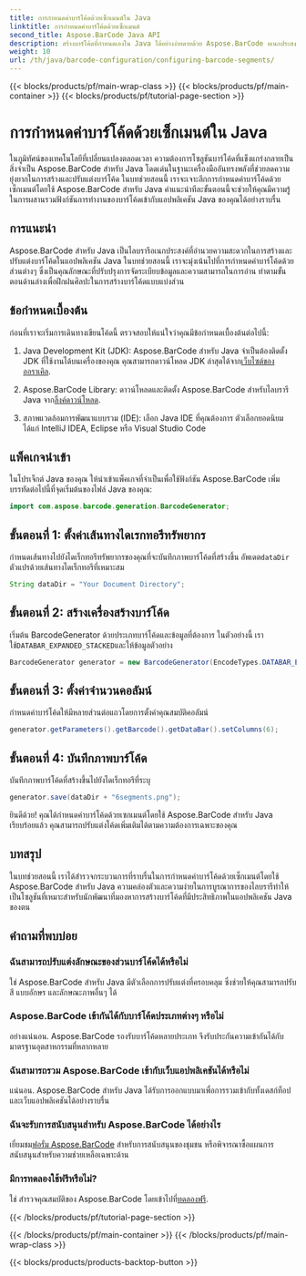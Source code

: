 ```yaml
---
title: การกำหนดค่าบาร์โค้ดด้วยเซ็กเมนต์ใน Java
linktitle: การกำหนดค่าบาร์โค้ดด้วยเซ็กเมนต์
second_title: Aspose.BarCode Java API
description: สร้างบาร์โค้ดที่กำหนดเองใน Java ได้อย่างง่ายดายด้วย Aspose.BarCode อเนกประสงค์ มีประสิทธิภาพ และเป็นมิตรกับนักพัฒนา
weight: 10
url: /th/java/barcode-configuration/configuring-barcode-segments/
---
```


{{< blocks/products/pf/main-wrap-class >}}
{{< blocks/products/pf/main-container >}}
{{< blocks/products/pf/tutorial-page-section >}}

# การกำหนดค่าบาร์โค้ดด้วยเซ็กเมนต์ใน Java


ในภูมิทัศน์ของเทคโนโลยีที่เปลี่ยนแปลงตลอดเวลา ความต้องการโซลูชันบาร์โค้ดที่แข็งแกร่งกลายเป็นสิ่งจำเป็น Aspose.BarCode สำหรับ Java โดดเด่นในฐานะเครื่องมืออันทรงพลังที่ช่วยลดความยุ่งยากในการสร้างและปรับแต่งบาร์โค้ด ในบทช่วยสอนนี้ เราจะเจาะลึกการกำหนดค่าบาร์โค้ดด้วยเซ็กเมนต์โดยใช้ Aspose.BarCode สำหรับ Java คำแนะนำทีละขั้นตอนนี้จะช่วยให้คุณมีความรู้ในการผสานรวมฟังก์ชันการทำงานของบาร์โค้ดเข้ากับแอปพลิเคชัน Java ของคุณได้อย่างราบรื่น

## การแนะนำ

Aspose.BarCode สำหรับ Java เป็นไลบรารีอเนกประสงค์ที่อำนวยความสะดวกในการสร้างและปรับแต่งบาร์โค้ดในแอปพลิเคชัน Java ในบทช่วยสอนนี้ เราจะมุ่งเน้นไปที่การกำหนดค่าบาร์โค้ดด้วยส่วนต่างๆ ซึ่งเป็นคุณลักษณะที่ปรับปรุงการจัดระเบียบข้อมูลและความสามารถในการอ่าน ทำตามขั้นตอนด้านล่างเพื่อฝึกฝนศิลปะในการสร้างบาร์โค้ดแบบแบ่งส่วน

## ข้อกำหนดเบื้องต้น

ก่อนที่เราจะเริ่มการเดินทางเขียนโค้ดนี้ ตรวจสอบให้แน่ใจว่าคุณมีข้อกำหนดเบื้องต้นต่อไปนี้:

1.  Java Development Kit (JDK): Aspose.BarCode สำหรับ Java จำเป็นต้องติดตั้ง JDK ที่ใช้งานได้บนเครื่องของคุณ คุณสามารถดาวน์โหลด JDK ล่าสุดได้จาก[เว็บไซต์ของออราเคิล](https://www.oracle.com/java/technologies/javase-downloads.html).

2.  Aspose.BarCode Library: ดาวน์โหลดและติดตั้ง Aspose.BarCode สำหรับไลบรารี Java จาก[ลิ้งค์ดาวน์โหลด](https://releases.aspose.com/barcode/java/).

3. สภาพแวดล้อมการพัฒนาแบบรวม (IDE): เลือก Java IDE ที่คุณต้องการ ตัวเลือกยอดนิยม ได้แก่ IntelliJ IDEA, Eclipse หรือ Visual Studio Code

## แพ็คเกจนำเข้า

ในโปรเจ็กต์ Java ของคุณ ให้นำเข้าแพ็คเกจที่จำเป็นเพื่อใช้ฟังก์ชัน Aspose.BarCode เพิ่มบรรทัดต่อไปนี้ที่จุดเริ่มต้นของไฟล์ Java ของคุณ:

```java
import com.aspose.barcode.generation.BarcodeGenerator;
```

## ขั้นตอนที่ 1: ตั้งค่าเส้นทางไดเรกทอรีทรัพยากร

 กำหนดเส้นทางไปยังไดเร็กทอรีทรัพยากรของคุณที่จะบันทึกภาพบาร์โค้ดที่สร้างขึ้น อัพเดต`dataDir` ตัวแปรด้วยเส้นทางไดเร็กทอรีที่เหมาะสม

```java
String dataDir = "Your Document Directory";
```

## ขั้นตอนที่ 2: สร้างเครื่องสร้างบาร์โค้ด

 เริ่มต้น BarcodeGenerator ด้วยประเภทบาร์โค้ดและข้อมูลที่ต้องการ ในตัวอย่างนี้ เราใช้`DATABAR_EXPANDED_STACKED`และให้ข้อมูลตัวอย่าง

```java
BarcodeGenerator generator = new BarcodeGenerator(EncodeTypes.DATABAR_EXPANDED_STACKED, "(01)98898765432106(3202)012345(15)991231");
```

## ขั้นตอนที่ 3: ตั้งค่าจำนวนคอลัมน์

กำหนดค่าบาร์โค้ดให้มีหลายส่วนต่อแถวโดยการตั้งค่าคุณสมบัติคอลัมน์

```java
generator.getParameters().getBarcode().getDataBar().setColumns(6);
```

## ขั้นตอนที่ 4: บันทึกภาพบาร์โค้ด

บันทึกภาพบาร์โค้ดที่สร้างขึ้นไปยังไดเร็กทอรีที่ระบุ

```java
generator.save(dataDir + "6segments.png");
```

ยินดีด้วย! คุณได้กำหนดค่าบาร์โค้ดด้วยเซกเมนต์โดยใช้ Aspose.BarCode สำหรับ Java เรียบร้อยแล้ว คุณสามารถปรับแต่งโค้ดเพิ่มเติมได้ตามความต้องการเฉพาะของคุณ

## บทสรุป

ในบทช่วยสอนนี้ เราได้สำรวจกระบวนการที่ราบรื่นในการกำหนดค่าบาร์โค้ดด้วยเซ็กเมนต์โดยใช้ Aspose.BarCode สำหรับ Java ความคล่องตัวและความง่ายในการบูรณาการของไลบรารีทำให้เป็นโซลูชันที่เหมาะสำหรับนักพัฒนาที่มองหาการสร้างบาร์โค้ดที่มีประสิทธิภาพในแอปพลิเคชัน Java ของตน

## คำถามที่พบบ่อย

### ฉันสามารถปรับแต่งลักษณะของส่วนบาร์โค้ดได้หรือไม่
ใช่ Aspose.BarCode สำหรับ Java มีตัวเลือกการปรับแต่งที่ครอบคลุม ซึ่งช่วยให้คุณสามารถปรับสี แบบอักษร และลักษณะภาพอื่นๆ ได้

### Aspose.BarCode เข้ากันได้กับบาร์โค้ดประเภทต่างๆ หรือไม่
อย่างแน่นอน. Aspose.BarCode รองรับบาร์โค้ดหลายประเภท จึงรับประกันความเข้ากันได้กับมาตรฐานอุตสาหกรรมที่หลากหลาย

### ฉันสามารถรวม Aspose.BarCode เข้ากับเว็บแอปพลิเคชันได้หรือไม่
แน่นอน. Aspose.BarCode สำหรับ Java ได้รับการออกแบบมาเพื่อการรวมเข้ากับทั้งเดสก์ท็อปและเว็บแอปพลิเคชันได้อย่างราบรื่น

### ฉันจะรับการสนับสนุนสำหรับ Aspose.BarCode ได้อย่างไร
 เยี่ยมชม[ฟอรั่ม Aspose.BarCode](https://forum.aspose.com/c/barcode/13) สำหรับการสนับสนุนของชุมชน หรือพิจารณาซื้อแผนการสนับสนุนสำหรับความช่วยเหลือเฉพาะด้าน

### มีการทดลองใช้ฟรีหรือไม่?
 ใช่ สำรวจคุณสมบัติของ Aspose.BarCode โดยเข้าไปที่[ทดลองฟรี](https://releases.aspose.com/).

{{< /blocks/products/pf/tutorial-page-section >}}

{{< /blocks/products/pf/main-container >}}
{{< /blocks/products/pf/main-wrap-class >}}

{{< blocks/products/products-backtop-button >}}
